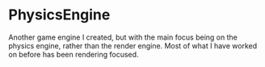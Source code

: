 # PhysicsEngine
Another game engine I created, but with the main focus being on the physics engine, rather than the render engine. Most of what I have worked on before has been rendering focused.
